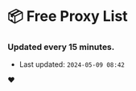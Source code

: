 # :package: Free Proxy List
### Updated every 15 minutes.

- Last updated: `2024-05-09 08:42`

:heart:
